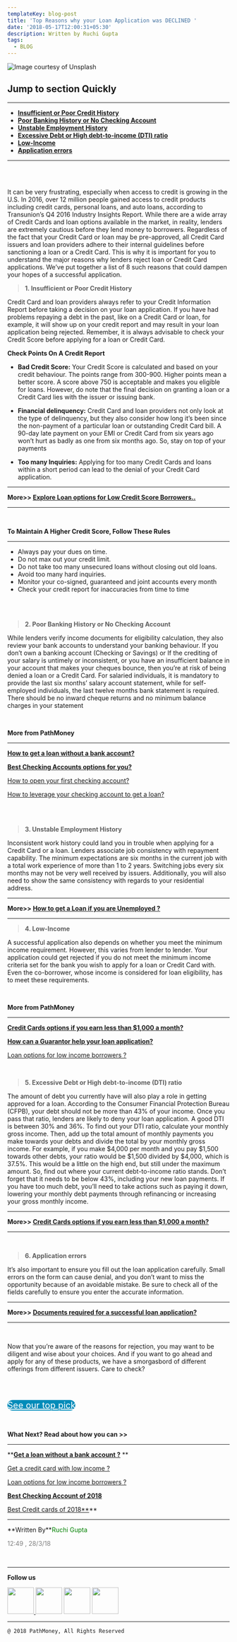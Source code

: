 ```yaml
---
templateKey: blog-post
title: 'Top Reasons why your Loan Application was DECLINED '
date: '2018-05-17T12:00:31+05:30'
description: Written by Ruchi Gupta
tags:
  - BLOG
---
```

![ Image courtesy of Unsplash](/img/1.png)



## **Jump to section Quickly**

**<hr>**

* **<a href="#" class="btn btn-default">Insufficient or Poor Credit History</a>**
* **<a href="#" class="btn btn-default">Poor Banking History or No Checking Account</a>**
* **<a href="#" class="btn btn-default">Unstable Employment History</a>**
* **<a href="#" class="btn btn-default">Excessive Debt or High debt-to-income (DTI) ratio</a>**
* **<a href="#" class="btn btn-default">Low-Income</a>**
* **<a href="#" class="btn btn-default">Application errors</a>**

**<hr>**

<br>

<br>

 It can be very frustrating, especially when access to credit is growing in the U.S. In 2016, over 12 million people gained access to credit products including credit cards, personal loans, and auto loans, according to Transunion’s Q4 2016 Industry Insights Report. While there are a wide array of Credit Cards and loan options available in the market, in reality, lenders are extremely cautious before they lend money to borrowers. Regardless of the fact that your Credit Card or loan may be pre-approved, all Credit Card issuers and loan providers adhere to their internal guidelines before sanctioning a loan or a Credit Card. This is why it is important for you to understand the major reasons why lenders reject loan or Credit Card applications. We’ve put together a list of 8 such reasons that could dampen your hopes of a successful application.

> **1. Insufficient or Poor Credit History**

Credit Card and loan providers always refer to your Credit Information Report before taking a decision on your loan application. If you have had problems repaying a debt in the past, like on a Credit Card or loan, for example, it will show up on your credit report and may result in your loan application being rejected. Remember, it is always advisable to check your Credit Score before applying for a loan or Credit Card.



**Check Points On A Credit Report**

*  **Bad Credit Score:** Your Credit Score is calculated and based on your credit behaviour. The points range from 300-900. Higher points mean a better score. A score above 750 is acceptable and makes you eligible for loans. However, do note that the final decision on granting a loan or a Credit Card lies with the issuer or issuing bank.



*    **Financial delinquency:** Credit Card and loan providers not only look at the type of delinquency, but they also consider how long it’s been since the non-payment of a particular loan or outstanding Credit Card bill. A 90-day late payment on your EMI or Credit Card from six years ago won’t hurt as badly as one from six months ago. So, stay on top of your payments



*    **Too many Inquiries:** Applying for too many Credit Cards and loans within a short period can lead to the denial of your Credit Card application.

<hr>

**More>> <a href="https://nakultanta.github.io/pathmoney/Applicationdecline.html#" class="btn btn-default">Explore Loan options for Low Credit Score Borrowers..</a>**

**<hr>**

**<br>**

**To Maintain A Higher Credit Score, Follow These Rules**

**<hr>**



*    Always pay your dues on time.
*    Do not max out your credit limit.
*    Do not take too many unsecured loans without closing out old loans.
*    Avoid too many hard inquiries.
*    Monitor your co-signed, guaranteed and joint accounts every month
*    Check your credit report for inaccuracies from time to time

<br>

<br>

> **2. Poor Banking History or No Checking Account**

While lenders verify income documents for eligibility calculation, they also review your bank accounts to understand your banking behaviour. If you don’t own a banking account (Checking or Savings) or If the crediting of your salary is untimely or inconsistent, or you have an insufficient balance in your account that makes your cheques bounce, then you’re at risk of being denied a loan or a Credit Card. For salaried individuals, it is mandatory to provide the last six months’ salary account statement, while for self-employed individuals, the last twelve months bank statement is required. There should be no inward cheque returns and no minimum balance charges in your statement

<br>

**More from PathMoney<hr>**

**<a href="https://nakultanta.github.io/pathmoney/Applicationdecline.html#" class="btn btn-default">**How to get a loan without a bank account?**</a>**

**<a href="https://nakultanta.github.io/pathmoney/Applicationdecline.html#" class="btn btn-default">**Best Checking Accounts options for you?**</a>**

**<a href="https://nakultanta.github.io/pathmoney/Applicationdecline.html#" class="btn btn-default">** How to open your first checking account?**</a>**

**<a href="https://nakultanta.github.io/pathmoney/Applicationdecline.html#" class="btn btn-default">**  How to leverage your checking account to get a loan?**</a>**



<br><br>

> **3. Unstable Employment History**

Inconsistent work history could land you in trouble when applying for a Credit Card or a loan. Lenders associate job consistency with repayment capability. The minimum expectations are six months in the current job with a total work experience of more than 1 to 2 years. Switching jobs every six months may not be very well received by issuers. Additionally, you will also need to show the same consistency with regards to your residential address.

<hr>

**More>>  <a href="https://nakultanta.github.io/pathmoney/Applicationdecline.html#" class="btn btn-default">How to get a Loan if you are Unemployed ? </a><hr>**

> **4. Low-Income**

A successful application also depends on whether you meet the minimum income requirement. However, this varies from lender to lender. Your application could get rejected if you do not meet the minimum income criteria set for the bank you wish to apply for a loan or Credit Card with. Even the co-borrower, whose income is considered for loan eligibility, has to meet these requirements.

<br>

**More from PathMoney<hr>**

**<a href="https://nakultanta.github.io/pathmoney/Applicationdecline.html#" class="btn btn-default">**Credit Cards options if you earn less than $1,000 a month?**</a>**

   **<a href="https://nakultanta.github.io/pathmoney/Applicationdecline.html#" class="btn btn-default">**How can a Guarantor help your loan application?**</a>**

**<a href="https://nakultanta.github.io/pathmoney/Applicationdecline.html#" class="btn btn-default">** Loan options for low income borrowers ?**</a>**

   <br>

   



> **5. Excessive Debt or High debt-to-income (DTI) ratio**

The amount of debt you currently have will also play a role in getting approved for a loan. According to the Consumer Financial Protection Bureau (CFPB), your debt should not be more than 43% of your income. Once you pass that ratio, lenders are likely to deny your loan application. A good DTI is between 30% and 36%. To find out your DTI ratio, calculate your monthly gross income. Then, add up the total amount of monthly payments you make towards your debts and divide the total by your monthly gross income. For example, if you make $4,000 per month and you pay $1,500 towards other debts, your ratio would be $1,500 divided by $4,000, which is 37.5%. This would be a little on the high end, but still under the maximum amount. So, find out where your current debt-to-income ratio stands. Don’t forget that it needs to be below 43%, including your new loan payments. If you have too much debt, you’ll need to take actions such as paying it down, lowering your monthly debt payments through refinancing or increasing your gross monthly income.

<hr>

**More>>  <a href="https://nakultanta.github.io/pathmoney/Applicationdecline.html#" class="btn btn-default">**Credit Cards options if you earn less than $1,000 a month?** </a>**

**<hr>**

**<br>**

> **6. Application errors**

It’s also important to ensure you fill out the loan application carefully. Small errors on the form can cause denial, and you don’t want to miss the opportunity because of an avoidable mistake. Be sure to check all of the fields carefully to ensure you enter the accurate information.

<hr>

**More>>  <a href="https://nakultanta.github.io/pathmoney/Applicationdecline.html#" class="btn btn-default">**Documents required for a successful loan application?**</a>**

**<hr>**

**<br>**

Now that you’re aware of the reasons for rejection, you may want to be diligent and wise about your choices. And if you want to go ahead and apply for any of these products, we have a smorgasbord of different offerings from different issuers. Care to check? 

<br>

<br>

<a href="#" target="_blank" class="button" style="background-color:#008CBA; font-size: 20px; border-radius: 32px; width: 50%; color:#ffff;">See our top pick</a> 

<br>



**What Next? Read about how you can >><hr>**

**<a href="https://nakultanta.github.io/pathmoney/Applicationdecline.html#" class="btn btn-default">**Get a loan without a bank account ?**</a> **

**<a href="https://nakultanta.github.io/pathmoney/Applicationdecline.html#" class="btn btn-default">** Get a credit card with low income ?**</a>**

**<a href="https://nakultanta.github.io/pathmoney/Applicationdecline.html#" class="btn btn-default">**   Loan options for low income borrowers ?**</a>**

**<a href="https://nakultanta.github.io/pathmoney/Applicationdecline.html#" class="btn btn-default">**Best Checking Account of 2018**</a>**

**<a href="https://nakultanta.github.io/pathmoney/Applicationdecline.html#" class="btn btn-default">** Best Credit cards of 2018**</a>**

<hr>
**Written By**<span style="color:green">Ruchi Gupta</span>

<span style="color:grey">12:49 , 28/3/18 </span>

<br><hr>

**Follow us**

<a href="https://nakultanta.github.io/pathmoney/index.html"><img src="https://nakultanta.github.io/pathmoney/svg/pinterst.svg" width="60px">  </a>  <a href="https://nakultanta.github.io/pathmoney/index.html"><img src="https://nakultanta.github.io/pathmoney/svg/Twitter.svg" width="60px"></a>    <a href="https://nakultanta.github.io/pathmoney/index.html"><img src="https://nakultanta.github.io/pathmoney/svg/Mail.svg" width="60px"></a>        <a href="https://nakultanta.github.io/pathmoney/index.html"><img src="https://nakultanta.github.io/pathmoney/svg/G+.svg" width="60px"></a>

<hr>

```
@ 2018 PathMoney, All Rights Reserved
```





##
